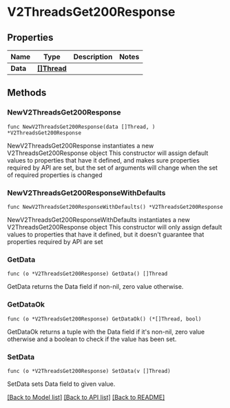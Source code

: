 # V2ThreadsGet200Response

## Properties

Name | Type | Description | Notes
------------ | ------------- | ------------- | -------------
**Data** | [**[]Thread**](Thread.md) |  | 

## Methods

### NewV2ThreadsGet200Response

`func NewV2ThreadsGet200Response(data []Thread, ) *V2ThreadsGet200Response`

NewV2ThreadsGet200Response instantiates a new V2ThreadsGet200Response object
This constructor will assign default values to properties that have it defined,
and makes sure properties required by API are set, but the set of arguments
will change when the set of required properties is changed

### NewV2ThreadsGet200ResponseWithDefaults

`func NewV2ThreadsGet200ResponseWithDefaults() *V2ThreadsGet200Response`

NewV2ThreadsGet200ResponseWithDefaults instantiates a new V2ThreadsGet200Response object
This constructor will only assign default values to properties that have it defined,
but it doesn't guarantee that properties required by API are set

### GetData

`func (o *V2ThreadsGet200Response) GetData() []Thread`

GetData returns the Data field if non-nil, zero value otherwise.

### GetDataOk

`func (o *V2ThreadsGet200Response) GetDataOk() (*[]Thread, bool)`

GetDataOk returns a tuple with the Data field if it's non-nil, zero value otherwise
and a boolean to check if the value has been set.

### SetData

`func (o *V2ThreadsGet200Response) SetData(v []Thread)`

SetData sets Data field to given value.



[[Back to Model list]](../README.md#documentation-for-models) [[Back to API list]](../README.md#documentation-for-api-endpoints) [[Back to README]](../README.md)


